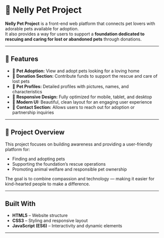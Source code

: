 # 🐾 Nelly Pet Project

**Nelly Pet Project** is a front-end web platform that connects pet lovers with adorable pets available for adoption.  
It also provides a way for users to support a **foundation dedicated to rescuing and caring for lost or abandoned pets** through donations.

---

## 🌟 Features

- 🐶 **Pet Adoption:** View and adopt pets looking for a loving home  
- 💖 **Donation Section:** Contribute funds to support the rescue and care of lost pets  
- 🏡 **Pet Profiles:** Detailed profiles with pictures, names, and characteristics  
- 📱 **Responsive Design:** Fully optimized for mobile, tablet, and desktop  
- 🎨 **Modern UI:** Beautiful, clean layout for an engaging user experience  
- 💬 **Contact Section:** Allows users to reach out for adoption or partnership inquiries

---

## 🧠 Project Overview

This project focuses on building awareness and providing a user-friendly platform for:
- Finding and adopting pets
- Supporting the foundation’s rescue operations
- Promoting animal welfare and responsible pet ownership  

The goal is to combine compassion and technology — making it easier for kind-hearted people to make a difference.

---

##  Built With

- **HTML5** – Website structure  
- **CSS3** – Styling and responsive layout  
- **JavaScript (ES6)** – Interactivity and dynamic elements  

---



